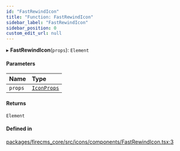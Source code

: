```yaml
---
id: "FastRewindIcon"
title: "Function: FastRewindIcon"
sidebar_label: "FastRewindIcon"
sidebar_position: 0
custom_edit_url: null
---
```


▸ **FastRewindIcon**(`props`): `Element`

#### Parameters

| Name | Type |
| :------ | :------ |
| `props` | [`IconProps`](../types/IconProps.md) |

#### Returns

`Element`

#### Defined in

[packages/firecms_core/src/icons/components/FastRewindIcon.tsx:3](https://github.com/FireCMSco/firecms/blob/d45f3739/packages/firecms_core/src/icons/components/FastRewindIcon.tsx#L3)
